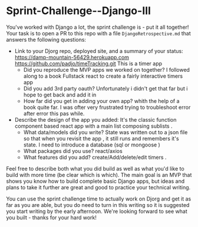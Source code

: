 # Sprint-Challenge--Django-III

You've worked with Django a lot, the sprint challenge is - put it all together!
Your task is to open a PR to this repo with a file `DjangoRetrospective.md` that
answers the following questions:

- Link to your Djorg repo, deployed site, and a summary of your status:
   https://damp-mountain-56429.herokuapp.com
   https://github.com/padjo/timeTracking.git
     This is a timer app
    - Did you reproduce the MVP apps we worked on together?
     I followed along to a book Fullstack react to create a fairly interactive timers app
    - Did you add 3rd party oauth?
       Unfortunately i didn't get that far but i hope to get back and add it in 
    - How far did you get in adding your own app?
       whith the help of a book quite far. I was ofter very frustrated trying to troubleshoot error after error this pas while. 
- Describe the design of the app you added:
    It's the classic function component based react app with a main list composing sublists . 
    - What data/models did you write?
        State was written out to a json file so that when you revisit the app , it still runs and remembers it's state. I need to introduce a database (sql or mongoose )
    - What packages did you use?
        react/axios
    - What features did you add?
      create/Add/delete/edit timers . 

Feel free to describe both what you did build as well as what you'd like to
build with more time (be clear which is which). The main goal is an MVP that
shows you know how to build complete basic Django apps, but ideas and plans to
take it further are great and good to practice your technical writing.

You can use the sprint challenge time to actually work on Djorg and get it as
far as you are able, but you do need to turn in this writing so it is suggested
you start writing by the early afternoon. We're looking forward to see what you
built - thanks for your hard work!
